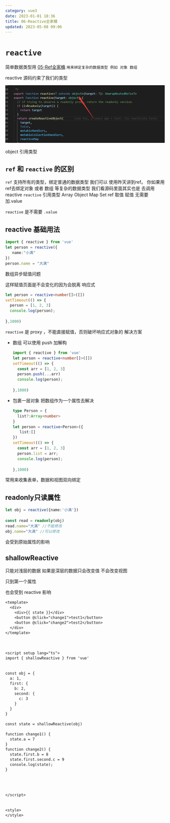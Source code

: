 ```yaml
---
category: vue3
date: 2023-01-01 18:36
title: 06-Reactive全家桶
updated: 2023-05-08 09:06
---
```


# `reactive`

简单数据类型用 [05-Ref全家桶](05-Ref全家桶.md) 
`用来绑定复杂的数据类型 例如 对象 数组`

reactive 源码约束了我们的类型

![](./_images/image-2023-01-01_20-03-36-795-06-Reactive全家桶.png)

object 引用类型

## `ref` 和 `reactive` 的区别

`ref` 支持所有的类型，绑定普通的数据类型 我们可以 使用昨天讲到ref。
你如果用ref去绑定对象 或者 数组 等复杂的数据类型 我们看源码里面其实也是 去调用reactive
`reactive` 引用类型 Array Object Map Set ref 取值 赋值 无需要加.value

`reactive` 是不需要 `.value`

## reactive 基础用法

```ts
import { reactive } from 'vue'
let person = reactive({
   name:"小满"
})
person.name = "大满"
```

数组异步赋值问题

这样赋值页面是不会变化的因为会脱离 响应式
```ts
let person = reactive<number[]>([])
setTimeout(() => {
  person = [1, 2, 3]
  console.log(person);
  
},1000)
```

`reactive` 是 proxy ，不能直接赋值，否则破坏响应式对象的
解决方案 
- 数组 可以使用 push 加解构 
    ```ts
    import { reactive } from 'vue'
    let person = reactive<number[]>([])
    setTimeout(() => {
      const arr = [1, 2, 3]
      person.push(...arr)
      console.log(person);
      
    },1000)
    
    ```
- 包裹一层对象 把数组作为一个属性去解决
    ```ts
    type Person = {
      list?:Array<number>
    }
    let person = reactive<Person>({
       list:[]
    })
    setTimeout(() => {
      const arr = [1, 2, 3]
      person.list = arr;
      console.log(person);
      
    },1000)
    ```

常用来收集表单，数据和视图双向绑定

##  readonly只读属性

```ts
let obj = reactive({name:'小满'})

const read = readonly(obj)
read.name="大满" //不能修改
obj.name="大满" //可以修改
```

会受到原始属性的影响

## shallowReactive

只能对浅层的数据 如果是深层的数据只会改变值 不会改变视图

只到第一个属性

也会受到 reactive 影响

```vue
<template>
  <div>
    <div>{{ state }}</div>
    <button @click="change1">test1</button>
    <button @click="change2">test2</button>
  </div>
</template>
 
 
 
<script setup lang="ts">
import { shallowReactive } from 'vue'
 
 
const obj = {
  a: 1,
  first: {
    b: 2,
    second: {
      c: 3
    }
  }
}
 
const state = shallowReactive(obj)
 
function change1() {
  state.a = 7
}
function change2() {
  state.first.b = 8
  state.first.second.c = 9
  console.log(state);
}
 
 
 
 
</script> 
 
 
<style>
</style>
```